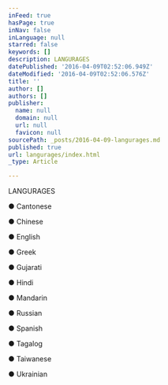 ```yaml
---
inFeed: true
hasPage: true
inNav: false
inLanguage: null
starred: false
keywords: []
description: LANGURAGES
datePublished: '2016-04-09T02:52:06.949Z'
dateModified: '2016-04-09T02:52:06.576Z'
title: ''
author: []
authors: []
publisher:
  name: null
  domain: null
  url: null
  favicon: null
sourcePath: _posts/2016-04-09-langurages.md
published: true
url: langurages/index.html
_type: Article

---
```

LANGURAGES

● Cantonese

● Chinese

● English

● Greek

● Gujarati

● Hindi

● Mandarin

● Russian

● Spanish

● Tagalog

● Taiwanese

● Ukrainian